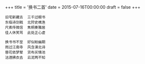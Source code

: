+++
title = '换书二首'
date = 2015-07-16T00:00:00
draft = false
+++



```text
旧宅新藏古  三千过眼书
东临诗剑戟  北狩史樵渔
尺素传微信  焦桐奏雅居
佳人休笑骂  此处正心虚

换书书不至  好似盼幽期
雨过江南寺  风含漠北诗
蓉花依梦辇  货布买情池
沽酒拂衣去  云泥两不知
```

